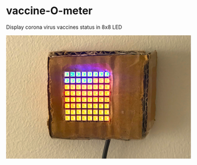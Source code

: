 # vaccine-O-meter
Display corona virus vaccines status in 8x8 LED 

![alt text](https://github.com/danielcft/vaccine-O-meter/blob/main/vac_meter.png?raw=true)

